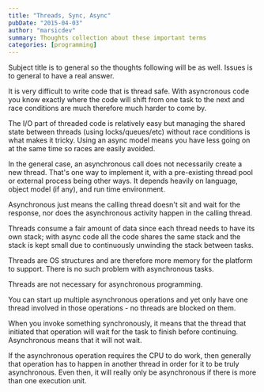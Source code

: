 ```yaml
---
title: "Threads, Sync, Async"
pubDate: "2015-04-03"
author: "marsicdev"
summary: Thoughts collection about these important terms
categories: [programming]
---
```


Subject title is to general so the thoughts following will be as well. Issues is to general to have a real answer.

It is very difficult to write code that is thread safe. With asyncronous code you know exactly where the code will shift from one task to the next and race conditions are much therefore much harder to come by.

The I/O part of threaded code is relatively easy but managing the shared state between threads (using locks/queues/etc) without race conditions is what makes it tricky. Using an async model means you have less going on at the same time so races are easily avoided.

In the general case, an asynchronous call does not necessarily create a new thread. That's one way to implement it, with a pre-existing thread pool or external process being other ways. It depends heavily on language, object model (if any), and run time environment.

Asynchronous just means the calling thread doesn't sit and wait for the response, nor does the asynchronous activity happen in the calling thread.

Threads consume a fair amount of data since each thread needs to have its own stack; with async code all the code shares the same stack and the stack is kept small due to continuously unwinding the stack between tasks.

Threads are OS structures and are therefore more memory for the platform to support. There is no such problem with asynchronous tasks.

Threads are not necessary for asynchronous programming.

You can start up multiple asynchronous operations and yet only have one thread involved in those operations - no threads are blocked on them.

When you invoke something synchronously, it means that the thread that initiated that operation will wait for the task to finish before continuing. Asynchronous means that it will not wait.

If the asynchronous operation requires the CPU to do work, then generally that operation has to happen in another thread in order for it to be truly asynchronous. Even then, it will really only be asynchronous if there is more than one execution unit.
